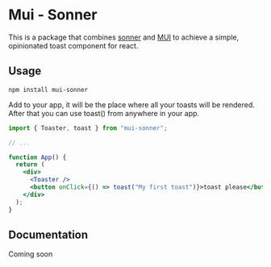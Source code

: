 # Mui - Sonner

This is a package that combines [sonner](https://www.npmjs.com/package/sonner) and [MUI](https://mui.com/) to achieve a simple, opinionated toast component for react.

## Usage

`npm install mui-sonner`

Add <Toaster /> to your app, it will be the place where all your toasts will be rendered. After that you can use toast() from anywhere in your app.

```jsx
import { Toaster, toast } from "mui-sonner";

// ...

function App() {
  return (
    <div>
      <Toaster />
      <button onClick={() => toast("My first toast")}>toast please</button>
    </div>
  );
}
```

## Documentation

Coming soon
